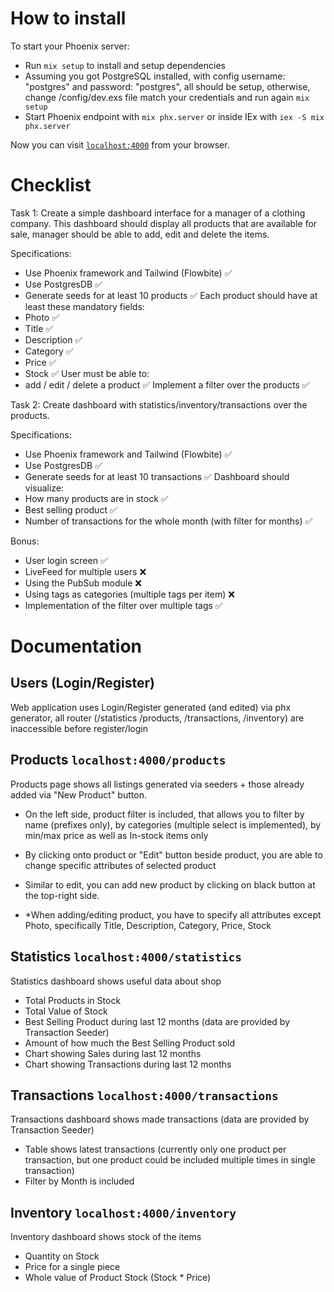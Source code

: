 # How to install

To start your Phoenix server:

  * Run `mix setup` to install and setup dependencies
  * Assuming you got PostgreSQL installed, with config username: "postgres" and password: "postgres", all should be setup, otherwise, change /config/dev.exs file match your credentials and run again <code>mix setup</code>
  * Start Phoenix endpoint with `mix phx.server` or inside IEx with `iex -S mix phx.server`

Now you can visit [`localhost:4000`](http://localhost:4000) from your browser.

# Checklist
Task 1: Create a simple dashboard interface for a manager of a clothing company. This dashboard should display all products that are available for sale, manager should be able to add, edit and delete the items.

Specifications:

- Use Phoenix framework and Tailwind (Flowbite) ✅
- Use PostgresDB ✅
- Generate seeds for at least 10 products ✅
Each product should have at least these mandatory fields:
- Photo ✅
- Title ✅
- Description ✅
- Category ✅
- Price ✅
- Stock ✅
User must be able to:
- add / edit / delete a product ✅
Implement a filter over the products ✅

Task 2: Create dashboard with statistics/inventory/transactions over the products.

Specifications:

- Use Phoenix framework and Tailwind (Flowbite) ✅
- Use PostgresDB ✅
- Generate seeds for at least 10 transactions ✅
Dashboard should visualize:
- How many products are in stock ✅
- Best selling product ✅
- Number of transactions for the whole month (with filter for months) ✅


Bonus:
- User login screen ✅
- LiveFeed for multiple users ❌
- Using the PubSub module ❌
- Using tags as categories (multiple tags per item) ❌
- Implementation of the filter over multiple tags ✅

# Documentation
## Users (Login/Register)
Web application uses Login/Register generated (and edited) via phx generator, all router (/statistics /products, /transactions, /inventory) are inaccessible before register/login

## Products <code>localhost:4000/products</code>
Products page shows all listings generated via seeders + those already added via "New Product" button.
- On the left side, product filter is included, that allows you to filter by name (prefixes only), by categories (multiple select is implemented), by min/max price as well as In-stock items only
- By clicking onto product or "Edit" button beside product, you are able to change specific attributes of selected product
- Similar to edit, you can add new product by clicking on black button at the top-right side.

- *When adding/editing product, you have to specify all attributes except Photo, specifically Title, Description, Category, Price, Stock

## Statistics <code>localhost:4000/statistics</code>
Statistics dashboard shows useful data about shop
- Total Products in Stock
- Total Value of Stock
- Best Selling Product during last 12 months (data are provided by Transaction Seeder)
- Amount of how much the Best Selling Product sold
- Chart showing Sales during last 12 months
- Chart showing Transactions during last 12 months

## Transactions <code>localhost:4000/transactions</code>
Transactions dashboard shows made transactions (data are provided by Transaction Seeder)
- Table shows latest transactions (currently only one product per transaction, but one product could be included multiple times in single transaction)
- Filter by Month is included

## Inventory <code>localhost:4000/inventory</code>
Inventory dashboard shows stock of the items
- Quantity on Stock
- Price for a single piece
- Whole value of Product Stock (Stock * Price)
